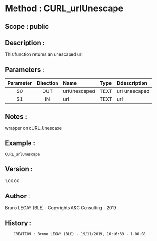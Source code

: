 ﻿# **Method :** CURL_urlUnescape## **Scope :** public## **Description :** This function returns an unescaped url## **Parameters :** | Parameter | Direction | Name | Type | Ddescription | |:----:|:----:|:----|:----|:----| | $0 | OUT | urlUnescaped | TEXT | url unescaped | | $1 | IN | url | TEXT | url | ## **Notes :** wrapper on cURL_Unescape## **Example :** ```CURL_urlUnescape```## **Version :** 1.00.00## **Author :** Bruno LEGAY (BLE) - Copyrights A&C Consulting - 2019## **History :**          CREATION : Bruno LEGAY (BLE) - 19/11/2019, 16:16:39 - 1.00.08